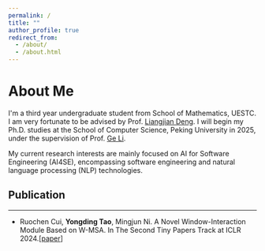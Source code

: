 ```yaml
---
permalink: /
title: ""
author_profile: true
redirect_from: 
  - /about/
  - /about.html
---
```

# About Me

I'm a third year undergraduate student from School of Mathematics, UESTC.  I am very fortunate to be advised by Prof. [Liangjian Deng](https://liangjiandeng.github.io/). I will begin my Ph.D. studies at the School of Computer Science, Peking University in 2025, under the supervision of Prof. [Ge Li](https://ligechina.github.io/).

My current research interests are mainly focused on AI for Software Engineering (AI4SE), encompassing software engineering and natural language processing (NLP) technologies.

## Publication
---
- Ruochen Cui, **Yongding Tao**, Mingjun Ni. A Novel Window-Interaction Module Based on W-MSA. In The Second Tiny Papers Track at ICLR 2024.[[paper](https://openreview.net/forum?id=ki4R0z0C4K)]
